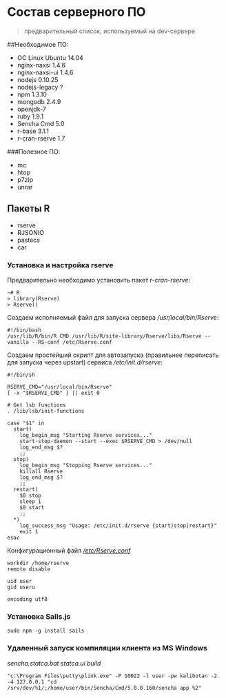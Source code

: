 # Состав серверного ПО 
> предварительный список, используемый на dev-сервере

##Необходимое ПО:

- ОС Linux Ubuntu 14.04
- nginx-naxsi 1.4.6
- nginx-naxsi-ui 1.4.6
- nodejs 0.10.25
- nodejs-legacy ?
- npm 1.3.10
- mongodb 2.4.9
- openjdk-7
- ruby 1.9.1
- Sencha Cmd 5.0
- r-base 3.1.1
- r-cran-rserve 1.7
 
###Полезное ПО:

- mc
- htop
- p7zip
- unrar

## Пакеты R

- rserve
- RJSONIO
- pastecs
- car

### Установка и настройка rserve
Предварительно необходимо установить пакет _r-cran-rserve_:

	~# R
	> library(Rserve)
	> Rserve()

Создаем исполняемый файл для запуска сервера _/usr/local/bin/Rserve_:

	#!/bin/bash
	/usr/lib/R/bin/R CMD /usr/lib/R/site-library/Rserve/libs/Rserve --vanilla --RS-conf /etc/Rserve.conf

Создаем простейший скрипт для автозапуска (правильнее переписать для запуска через upstart) сервиса _/etc/init.d/rserve_:

	#!/bin/sh
	
	RSERVE_CMD="/usr/local/bin/Rserve"	
	[ -x "$RSERVE_CMD" ] || exit 0
	
	# Get lsb functions
	. /lib/lsb/init-functions
	
	case "$1" in
	  start)
	    log_begin_msg "Starting Rserve services..."
	    start-stop-daemon --start --exec $RSERVE_CMD > /dev/null
	    log_end_msg $?
	    ;;
	  stop)
	    log_begin_msg "Stopping Rserve services..."
	    killall Rserve
	    log_end_msg $?
	    ;;
	  restart)
	    $0 stop
	    sleep 1
	    $0 start
	    ;;
	  *)
	    log_success_msg "Usage: /etc/init.d/rserve {start|stop|restart}"
	    exit 1
	esac

Конфигурационный файл _[/etc/Rserve.conf](http://rforge.net/Rserve/doc.html#conf)_

	workdir /home/rserve
	remote disable
	
	uid user
	gid useru
	
	encoding utf8

### Установка Sails.js

	sudo npm -g install sails

### Удаленный запуск компиляции клиента из MS Windows

_sencha.statca.bat statca.ui build_

	"c:\Program Files\putty\plink.exe" -P 10022 -l user -pw kalibotan -2 -4 127.0.0.1 "cd /srv/dev/%1/;/home/user/bin/Sencha/Cmd/5.0.0.160/sencha app %2"
